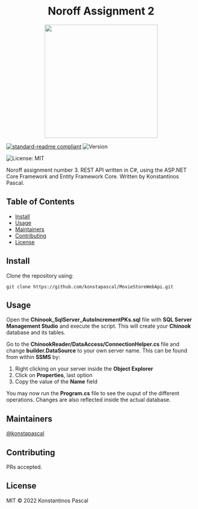 <h1 align="center">Noroff Assignment 2</h1>
<p align="center">
	<img src="https://wpguru.co.uk/wp-content/uploads/2020/04/dotnet-logo.png" width="300">
</p>

[![standard-readme compliant](https://img.shields.io/badge/standard--readme-OK-green.svg?style=flat-square)](https://github.com/RichardLitt/standard-readme)
<img alt="Version" src="https://img.shields.io/badge/version-0.1-blue.svg?cacheSeconds=2592000" />

<div href="#" target="_blank">
	<img alt="License: MIT" src="https://img.shields.io/badge/License-MIT-yellow.svg" />
</div>

Noroff assignment number 3. REST API written in C#, using the ASP.NET Core Framework and Entity Framework Core. Written by Konstantinos Pascal.

## Table of Contents

-  [Install](#install)
-  [Usage](#usage)
-  [Maintainers](#maintainers)
-  [Contributing](#contributing)
-  [License](#license)

## Install

Clone the repository using:

```
git clone https://github.com/konstapascal/MovieStoreWebApi.git
```

## Usage

Open the **Chinook_SqlServer_AutoIncrementPKs.sql** file with **SQL Server Management Studio** and execute the script. This will create your **Chinook** database and its tables.

Go to the **ChinookReader/DataAccess/ConnectionHelper.cs** file and change **builder.DataSource** to your own server name. This can be found from within **SSMS** by:

1. Right clicking on your server inside the **Object Explorer**
2. Click on **Properties**, last option
3. Copy the value of the **Name** field

You may now run the **Program.cs** file to see the ouput of the different operations. Changes are also reflected inside the actual database.

## Maintainers

[@konstapascal](https://github.com/konstapascal)

## Contributing

PRs accepted.

## License

MIT © 2022 Konstantinos Pascal
